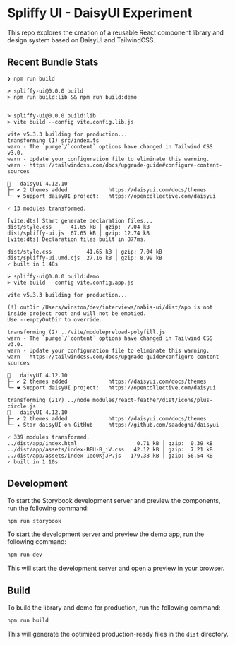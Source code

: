 # Spliffy UI - DaisyUI Experiment

This repo explores the creation of a reusable React component library and design system based on DaisyUI and TailwindCSS. 


## Recent Bundle Stats

```
❯ npm run build

> spliffy-ui@0.0.0 build
> npm run build:lib && npm run build:demo


> spliffy-ui@0.0.0 build:lib
> vite build --config vite.config.lib.js

vite v5.3.3 building for production...
transforming (1) src/index.ts
warn - The `purge`/`content` options have changed in Tailwind CSS v3.0.
warn - Update your configuration file to eliminate this warning.
warn - https://tailwindcss.com/docs/upgrade-guide#configure-content-sources

🌼   daisyUI 4.12.10
├─ ✔︎ 2 themes added             https://daisyui.com/docs/themes
╰─ ❤︎ Support daisyUI project:   https://opencollective.com/daisyui

✓ 13 modules transformed.

[vite:dts] Start generate declaration files...
dist/style.css      41.65 kB │ gzip:  7.04 kB
dist/spliffy-ui.js  67.65 kB │ gzip: 12.74 kB
[vite:dts] Declaration files built in 877ms.

dist/style.css           41.65 kB │ gzip: 7.04 kB
dist/spliffy-ui.umd.cjs  27.16 kB │ gzip: 8.99 kB
✓ built in 1.48s

> spliffy-ui@0.0.0 build:demo
> vite build --config vite.config.app.js

vite v5.3.3 building for production...

(!) outDir /Users/winston/dev/interviews/nabis-ui/dist/app is not inside project root and will not be emptied.
Use --emptyOutDir to override.

transforming (2) ../vite/modulepreload-polyfill.js
warn - The `purge`/`content` options have changed in Tailwind CSS v3.0.
warn - Update your configuration file to eliminate this warning.
warn - https://tailwindcss.com/docs/upgrade-guide#configure-content-sources

🌼   daisyUI 4.12.10
├─ ✔︎ 2 themes added             https://daisyui.com/docs/themes
╰─ ❤︎ Support daisyUI project:   https://opencollective.com/daisyui

transforming (217) ../node_modules/react-feather/dist/icons/plus-circle.js
🌼   daisyUI 4.12.10
├─ ✔︎ 2 themes added             https://daisyui.com/docs/themes
╰─ ★ Star daisyUI on GitHub     https://github.com/saadeghi/daisyui

✓ 339 modules transformed.
../dist/app/index.html                   0.71 kB │ gzip:  0.39 kB
../dist/app/assets/index-BEU-B_iV.css   42.12 kB │ gzip:  7.21 kB
../dist/app/assets/index-1eo0KjJP.js   179.38 kB │ gzip: 56.54 kB
✓ built in 1.10s
```

## Development

To start the Storybook development server and preview the components, run the following command:

```sh
npm run storybook
```


To start the development server and preview the demo app, run the following command:

```sh
npm run dev
```


This will start the development server and open a preview in your browser.

## Build

To build the library and demo for production, run the following command:

```sh
npm run build
```

This will generate the optimized production-ready files in the `dist` directory.

